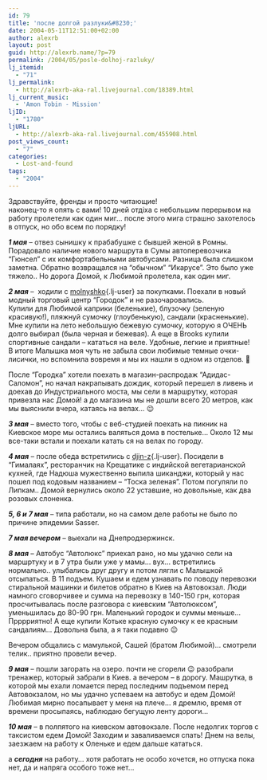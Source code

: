 ```yaml
---
id: 79
title: 'после долгой разлуки&#8230;'
date: 2004-05-11T12:51:00+02:00
author: alexrb
layout: post
guid: http://alexrb.name/?p=79
permalink: /2004/05/posle-dolhoj-razluky/
lj_itemid:
  - "71"
lj_permalink:
  - http://alexrb-aka-ral.livejournal.com/18389.html
lj_current_music:
  - 'Amon Tobin - Mission'
ljID:
  - "1780"
ljURL:
  - http://alexrb-aka-ral.livejournal.com/455908.html
post_views_count:
  - "7"
categories:
  - Lost-and-found
tags:
  - "2004"
---
```

Здравствуйте, френды и просто читающие!  
наконец-то я опять с вами! 10 дней отдіха с небольшим перерывом на работу пролетели как один миг&#8230; после этого мига страшно захотелось в отпуск, но обо всем по порядку!

_**1 мая**_ &#8211; отвез сынишку к прабабушке с бывшей женой в Ромны. Порадовало наличие нового маршрута в Сумы автоперевозчика &#8220;Гюнсел&#8221; с их комфортабельными автобусами. Разница была слишком заметна. Обратно возвращался на &#8220;обычном&#8221; &#8220;Икарусе&#8221;. Это было уже тяжело.. Но дорога Домой, к Любимой пролетела, как один миг.

_**2 мая**_ &#8211;&nbsp; ходили с [molnyshko](http://molnyshko.livejournal.com/){.lj-user} за покупками. Поехали в новый модный торговый центр &#8220;Городок&#8221; и не разочаровались.  
Купили для Любимой каприки (беленькие), блузочку (зеленую красивую!), пляжнуй сумочку (глоубенькую), сандали (красненькие). Мне купили на лето небольшую бежевую сумочку, которую я ОЧЕНЬ долго выбирал (была черная и бежевая). А еще в Brooks купили спортивные сандали &#8211; кататься на веле. Удобные, легкие и приятные!  
В итоге Малышка моя чуть не забыла свои любимые темные очки-лисички, но вспомнила вовремя и мы их нашли в одном из отделов. 🙂

После &#8220;Городка&#8221; хотели поехать в магазин-распродаж &#8220;Адидас-Саломон&#8221;, но начал накрапывать дождик, который перешел в ливень и доехав до Индустриального моста, мы сели в маршрутку, которая привезла нас Домой! а до магазина мы не дошли всего 20 метров, как мы выяснили вчера, катаясь на велах&#8230; 😉

_**3 мая**_ &#8211; вместо того, чтобы с веб-студией поехать на пикник на Киевское море мы остались валяться дома в постельке&#8230; Около 12 мы все-таки встали и поехали катать ся на велах по городу.

_**4 мая**_ &#8211; после обеда встретились с [djin-z](http://djin-z.livejournal.com/){.lj-user}. Посидели в &#8220;Гималаях&#8221;, ресторанчик на Крещатике с индийской вегетарианской кухней, где Надюша мужественно выпила шиканджи, который у нас пошел под кодовым названием &#8211; &#8220;Тоска зеленая&#8221;. Потом погуляли по Липкам.. Домой вернулись около 22 уставшие, но довольные, как два розовых слоненка.

_**5, 6 и 7 мая**_ &#8211; типа работали, но на самом деле работы не было по причине эпидемии Sasser.

_**7 мая вечером**_ &#8211; выехали на Днепродзержинск. 

_**8 мая**_ &#8211; Автобус &#8220;Автолюкс&#8221; приехал рано, но мы удачно сели на маршртуку и в 7 утра были уже у мамы&#8230; вух&#8230; встретились нормально.. улыбались друг другу и потом лягли с Малышкой отсыпаться. В 11 подъем. Кушаем и едем узнавать по поводу перевозки стиральной машинки и билетов обратно в Киев на Автовокзал. Люди намного сговорчивее и сумма на перевозку в 140-150 грн, которая просчитывалась после разговора с киевским &#8220;Автолюксом&#8221;, уменьшилась до 80-90 грн. Маленький городок и суммы меньше&#8230; Прррриятно! А еще купили Котьке красную сумочку к ее красным сандалиям&#8230; Довольна была, а я таки подавно 😉

Вечером общались с мамулькой, Сашей (братом Любимой)&#8230; смотрели телик.. приятно провели вечер.

_**9 мая**_ &#8211; пошли загорать на озеро. почти не сгорели 😉 разобрали тренажер, который забрали в Киев. а вечером &#8211; в дорогу. Машрутка, в которой мы ехали ломается перед последним подъемом перед Автовокзалом, но мы удачно успеваем на автобус и едем Домой! Любимая мирно посапывает у меня на плече&#8230; я дремлю, время от времени просыпаясь, наблюдаю бегущую ленту дороги&#8230;

_**10 мая**_ &#8211; в полпятого на киевском автовокзале. После недолгих торгов с таксистом едем Домой! Заходим и заваливаемся спать! Днем на велы, заезжаем на работу к Оленьке и едем дальше кататься. 

а _**сегодня**_ на работу&#8230; хотя работать не особо хочется, но отпуска пока нет, да и напряга особого тоже нет&#8230;